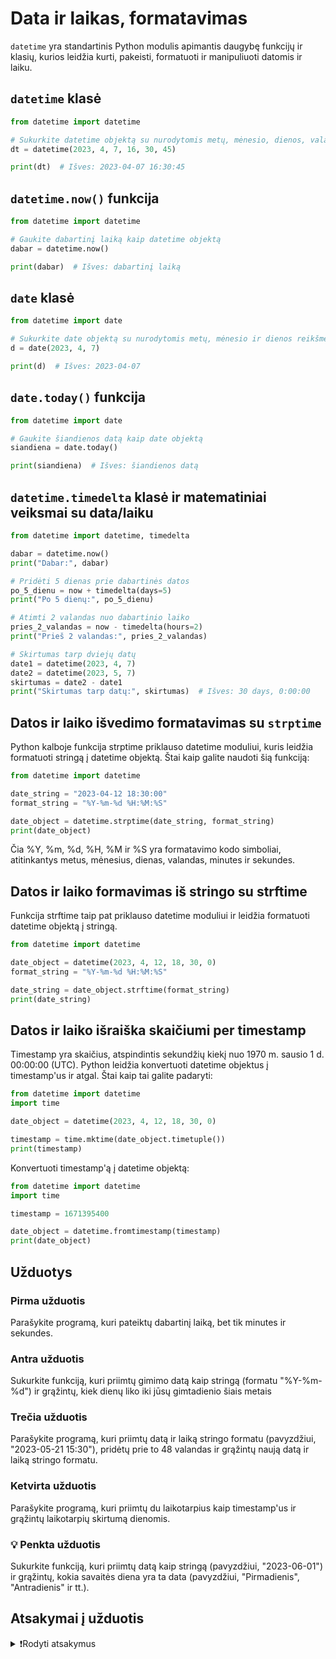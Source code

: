 # Data ir laikas, formatavimas

`datetime` yra standartinis Python modulis apimantis daugybę funkcijų ir klasių, kurios leidžia kurti, pakeisti, formatuoti ir manipuliuoti datomis ir laiku.

## `datetime` klasė

```Python
from datetime import datetime

# Sukurkite datetime objektą su nurodytomis metų, mėnesio, dienos, valandų, minučių ir sekundžių reikšmėmis
dt = datetime(2023, 4, 7, 16, 30, 45)

print(dt)  # Išves: 2023-04-07 16:30:45
```

## `datetime.now()` funkcija

```Python
from datetime import datetime

# Gaukite dabartinį laiką kaip datetime objektą
dabar = datetime.now()

print(dabar)  # Išves: dabartinį laiką
```

## `date` klasė

```Python
from datetime import date

# Sukurkite date objektą su nurodytomis metų, mėnesio ir dienos reikšmėmis
d = date(2023, 4, 7)

print(d)  # Išves: 2023-04-07
```

## `date.today()` funkcija

```Python
from datetime import date

# Gaukite šiandienos datą kaip date objektą
siandiena = date.today()

print(siandiena)  # Išves: šiandienos datą
```

## `datetime.timedelta` klasė ir matematiniai veiksmai su data/laiku

```Python
from datetime import datetime, timedelta

dabar = datetime.now()
print("Dabar:", dabar)

# Pridėti 5 dienas prie dabartinės datos
po_5_dienu = now + timedelta(days=5)
print("Po 5 dienų:", po_5_dienu)

# Atimti 2 valandas nuo dabartinio laiko
pries_2_valandas = now - timedelta(hours=2)
print("Prieš 2 valandas:", pries_2_valandas)

# Skirtumas tarp dviejų datų
date1 = datetime(2023, 4, 7)
date2 = datetime(2023, 5, 7)
skirtumas = date2 - date1
print("Skirtumas tarp datų:", skirtumas)  # Išves: 30 days, 0:00:00
```

## Datos ir laiko išvedimo formatavimas su `strptime`

Python kalboje funkcija strptime priklauso datetime moduliui, kuris leidžia formatuoti stringą į datetime objektą. Štai kaip galite naudoti šią funkciją:

```Python
from datetime import datetime

date_string = "2023-04-12 18:30:00"
format_string = "%Y-%m-%d %H:%M:%S"

date_object = datetime.strptime(date_string, format_string)
print(date_object)
```

Čia %Y, %m, %d, %H, %M ir %S yra formatavimo kodo simboliai, atitinkantys metus, mėnesius, dienas, valandas, minutes ir sekundes.

## Datos ir laiko formavimas iš stringo su strftime

Funkcija strftime taip pat priklauso datetime moduliui ir leidžia formatuoti datetime objektą į stringą.

```Python
from datetime import datetime

date_object = datetime(2023, 4, 12, 18, 30, 0)
format_string = "%Y-%m-%d %H:%M:%S"

date_string = date_object.strftime(format_string)
print(date_string)
```

## Datos ir laiko išraiška skaičiumi per timestamp

Timestamp yra skaičius, atspindintis sekundžių kiekį nuo 1970 m. sausio 1 d. 00:00:00 (UTC). Python leidžia konvertuoti datetime objektus į timestamp'us ir atgal. Štai kaip tai galite padaryti:

```Python
from datetime import datetime
import time

date_object = datetime(2023, 4, 12, 18, 30, 0)

timestamp = time.mktime(date_object.timetuple())
print(timestamp)
```

Konvertuoti timestamp'ą į datetime objektą:

```Python
from datetime import datetime
import time

timestamp = 1671395400

date_object = datetime.fromtimestamp(timestamp)
print(date_object)
```

## Užduotys

### Pirma užduotis

Parašykite programą, kuri pateiktų dabartinį laiką, bet tik minutes ir sekundes.

### Antra užduotis

Sukurkite funkciją, kuri priimtų gimimo datą kaip stringą (formatu "%Y-%m-%d") ir grąžintų, kiek dienų liko iki jūsų gimtadienio šiais metais

### Trečia užduotis

Parašykite programą, kuri priimtų datą ir laiką stringo formatu (pavyzdžiui, "2023-05-21 15:30"), pridėtų prie to 48 valandas ir grąžintų naują datą ir laiką stringo formatu.

### Ketvirta užduotis

Parašykite programą, kuri priimtų du laikotarpius kaip timestamp'us ir grąžintų laikotarpių skirtumą dienomis.

### 💡 Penkta užduotis

Sukurkite funkciją, kuri priimtų datą kaip stringą (pavyzdžiui, "2023-06-01") ir grąžintų, kokia savaitės diena yra ta data (pavyzdžiui, "Pirmadienis", "Antradienis" ir tt.).

## Atsakymai į užduotis

<details><summary>❗Rodyti atsakymus</summary>
<br>
<details>
<summary>Pirma užduotis</summary>
<hr>

```Python
from datetime import datetime

dabar = datetime.now()
format_string = "%M:%S"

laikas = dabar.strftime(format_string)
print(laikas)
```

</details>
<details>
<summary>Antra užduotis</summary>
<hr>

```Python
from datetime import datetime, timedelta

def dienos_iki_gimtadienio(gimimo_data):
    gimimo_data_format = datetime.strptime(gimimo_data, "%Y-%m-%d")
    siandiena = datetime.now()
    gimtadienio_data = gimimo_data_format.replace(year=siandiena.year)

    if gimtadienio_data < siandiena:
        gimtadienio_data = gimtadienio_data.replace(year=siandiena.year + 1)

    skirtumas = gimtadienio_data - siandiena
    return skirtumas.days

gimimo_data = "2000-05-15"
print(f"Liko {dienos_iki_gimtadienio(gimimo_data)} dienos (-ų) iki gimtadienio.")
```

</details>
<details>
<summary>Trečia užduotis</summary>
<hr>

```Python
from datetime import datetime, timedelta

def prideti_48_valandas(data_laikas):
    format_string = "%Y-%m-%d %H:%M"
    date_object = datetime.strptime(data_laikas, format_string)
    naujas_date_object = date_object + timedelta(hours=48)
    naujas_data_laikas = naujas_date_object.strftime(format_string)
    return naujas_data_laikas

data_laikas = "2023-05-21 15:30"
print(f"Pridėjus 48 valandas: {prideti_48_valandas(data_laikas)}")
```

</details>
<details>
<summary>Ketvirta užduotis</summary>
<hr>

```Python
from datetime import datetime

def skirtumas_dienomis(timestamp1, timestamp2):
    date_object1 = datetime.fromtimestamp(timestamp1)
    date_object2 = datetime.fromtimestamp(timestamp2)
    skirtumas = abs(date_object2 - date_object1)
    return skirtumas.days

timestamp1 = 1671395400
timestamp2 = 1674000000
print(f"Laikotarpių skirtumas dienomis: {skirtumas_dienomis(timestamp1, timestamp2)}")
```

</details>
<details>
<summary>Penkta užduotis</summary>
<hr>

```Python
from datetime import datetime

def savaites_diena(data):
    format_string = "%Y-%m-%d"
    date_object = datetime.strptime(data, format_string)
    dienos = ["Pirmadienis", "Antradienis", "Trečiadienis", "Ketvirtadienis", "Penktadienis", "Šeštadienis", "Sekmadienis"]
    return dienos[date_object.weekday()]

data = "2023-06-01"
print(f"Ši data yra {savaites_diena(data)}")
```

</details>
</details>